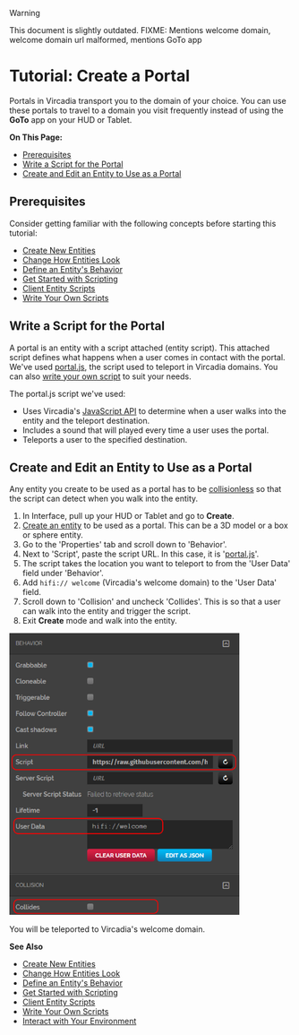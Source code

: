 <div class="admonition warning">
    <p class="admonition-title">Warning</p>
    <p>This document is slightly outdated. FIXME: Mentions welcome domain, welcome domain url malformed, mentions GoTo app</p>
</div>

# Tutorial: Create a Portal

Portals in Vircadia transport you to the domain of your choice. You can use these portals to travel to a domain you visit frequently instead of using the **GoTo** app on your HUD or Tablet.

**On This Page:**

- [Prerequisites](#prerequisites)
- [Write a Script for the Portal](#write-a-script-for-the-portal)
- [Create and Edit an Entity to Use as a Portal](#create-and-edit-an-entity-to-use-as-a-portal)


## Prerequisites

Consider getting familiar with the following concepts before starting this tutorial:

- [Create New Entities](create-entities)
- [Change How Entities Look](entity-appearance)
- [Define an Entity's Behavior](entity-behavior)
- [Get Started with Scripting](../../script/get-started-with-scripting)
- [Client Entity Scripts](../../script/client-entity-scripts)
- [Write Your Own Scripts](../../script/write-scripts)

## Write a Script for the Portal

A portal is an entity with a script attached (entity script). This attached script defines what happens when a user comes in contact with the portal. We've used [portal.js](https://raw.githubusercontent.com/vircadia/vircadia-content/44a10a3fb07f3271307ef0a2c28429d51f696326/DomainContent/Home/portal.js), the script used to teleport in Vircadia domains. You can also [write your own script](../../script/write-scripts) to suit your needs.

The portal.js script we've used:
+ Uses Vircadia's [JavaScript API](https://apidocs.vircadia.dev) to determine when a user walks into the entity and the teleport destination.
+ Includes a sound that will played every time a user uses the portal. 
+ Teleports a user to the specified destination.

## Create and Edit an Entity to Use as a Portal

Any entity you create to be used as a portal has to be [collisionless](entity-behavior.html#set-entity-behavior-on-collision) so that the script can detect when you walk into the entity. 

1. In Interface, pull up your HUD or Tablet and go to **Create**.
2. [Create an entity](create-entities) to be used as a portal. This can be a 3D model or a box or sphere entity.
3. Go to the 'Properties' tab and scroll down to 'Behavior'.
4. Next to 'Script', paste the script URL. In this case, it is '[portal.js](https://raw.githubusercontent.com/vircadia/vircadia-content/44a10a3fb07f3271307ef0a2c28429d51f696326/DomainContent/Home/portal.js)'.
5. The script takes the location you want to teleport to from the 'User Data' field under 'Behavior'.
6. Add `hifi:// welcome` (Vircadia's welcome domain) to the 'User Data' field. 
7. Scroll down to 'Collision' and uncheck 'Collides'. This is so that a user can walk into the entity and trigger the script. 
8. Exit **Create** mode and walk into the entity. 

![](_images/create-portal.png)

You will be teleported to Vircadia's welcome domain. 

**See Also**

- [Create New Entities](create-entities)
- [Change How Entities Look](entity-appearance)
- [Define an Entity's Behavior](entity-behavior)
- [Get Started with Scripting](../../script/get-started-with-scripting)
- [Client Entity Scripts](../../script/client-entity-scripts)
- [Write Your Own Scripts](../../script/write-scripts)
- [Interact with Your Environment](../../explore/interact)
